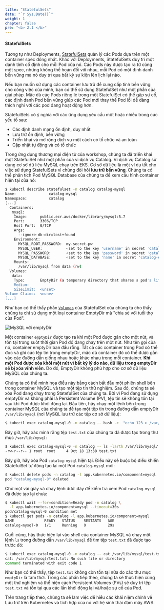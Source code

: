 ```yaml
---
title: "StatefulSets"
date: "`r Sys.Date()`"
weight: 1
chapter: false
pre: "<b> 2.1 </b>"
---
```


#### StatefulSets

Tương tự như Deployments, [StatefulSets](https://kubernetes.io/docs/concepts/workloads/controllers/statefulset/) quản lý các Pods dựa trên một container spec đồng nhất. Khác với Deployments, StatefulSets duy trì một danh tính cố định cho mỗi Pod của nó. Các Pods này được tạo ra từ cùng một spec, nhưng không thể hoán đổi với nhau, mỗi Pod có một định danh bền vững mà nó duy trì qua bất kỳ sự kiện lên lịch lại nào.

Nếu bạn muốn sử dụng các container lưu trữ để cung cấp tính bền vững cho công việc của mình, bạn có thể sử dụng StatefulSet như một phần của giải pháp. Mặc dù các Pods riêng lẻ trong một StatefulSet có thể gặp sự cố, các định danh Pod bền vững giúp các Pod mới thay thế Pod lỗi dễ dàng thích nghi với các pod đang hoạt động hơn.

StatefulSets có ý nghĩa với các ứng dụng yêu cầu một hoặc nhiều trong các yếu tố sau:

- Các định danh mạng ổn định, duy nhất
- Lưu trữ ổn định, bền vững
- Triển khai và mở rộng dịch vụ một cách có tổ chức và an toàn
- Cập nhật tự động và có tổ chức

Trong ứng dụng thương mại điện tử của workshop, chúng ta đã triển khai một StatefulSet như một phần của vi dịch vụ Catalog. Vi dịch vụ Catalog sử dụng cơ sở dữ liệu MySQL chạy trên EKS. Cơ sở dữ liệu là một ví dụ tốt cho việc sử dụng StatefulSets vì chúng đòi hỏi **lưu trữ bền vững**. Chúng ta có thể phân tích Pod MySQL Database của chúng ta để xem cấu hình container hiện tại của nó:

```bash
$ kubectl describe statefulset -n catalog catalog-mysql
Name:               catalog-mysql
Namespace:          catalog
[...]
  Containers:
   mysql:
    Image:      public.ecr.aws/docker/library/mysql:5.7
    Port:       3306/TCP
    Host Port:  0/TCP
    Args:
      --ignore-db-dir=lost+found
    Environment:
      MYSQL_ROOT_PASSWORD:  my-secret-pw
      MYSQL_USER:           <set to the key 'username' in secret 'catalog-db'>  Optional: false
      MYSQL_PASSWORD:       <set to the key 'password' in secret 'catalog-db'>  Optional: false
      MYSQL_DATABASE:       <set to the key 'name' in secret 'catalog-db'>      Optional: false
    Mounts:
      /var/lib/mysql from data (rw)
  Volumes:
   data:
    Type:       EmptyDir (a temporary directory that shares a pod's lifetime)
    Medium:
    SizeLimit:  <unset>
Volume Claims:  <none>
[...]
```

Như bạn có thể thấy phần [`Volumes`](https://kubernetes.io/docs/concepts/storage/volumes/#emptydir-configuration-example) của StatefulSet của chúng ta cho thấy chúng ta chỉ sử dụng một loại container [EmptyDir](https://kubernetes.io/docs/concepts/storage/volumes/#emptydir) mà "chia sẻ với tuổi thọ của Pod".

![MySQL với emptyDir](/EKS-Workshop-7/images/part2/2-1/mysql-emptydir.png)

Một container `emptyDir` được tạo ra khi một Pod được gán cho một nút, và tồn tại trong suốt thời gian Pod đó đang chạy trên một nút. Như tên gọi của nó, container emptyDir ban đầu rỗng. Tất cả các container trong Pod có thể đọc và ghi các tệp tin trong emptyDir, mặc dù container đó có thể được gắn vào các đường dẫn giống nhau hoặc khác nhau trong mỗi container. **Khi một Pod được xóa khỏi một nút vì bất kỳ lý do nào, dữ liệu trong emptyDir sẽ bị xóa vĩnh viễn.** Do đó, EmptyDir không phù hợp cho cơ sở dữ liệu MySQL của chúng ta.

Chúng ta có thể minh họa điều này bằng cách bắt đầu một phiên shell bên trong container MySQL và tạo một tệp tin thử nghiệm. Sau đó, chúng ta sẽ xóa Pod đang chạy trong StatefulSet của chúng ta. Bởi vì Pod đang sử dụng emptyDir và không phải là Persistent Volume (PV), tệp tin sẽ không tồn tại sau khi Pod được khởi động lại. Đầu tiên, hãy chạy một lệnh bên trong container MySQL của chúng ta để tạo một tệp tin trong đường dẫn emptyDir `/var/lib/mysql` (nơi MySQL lưu trữ các tệp cơ sở dữ liệu):

```bash
$ kubectl exec catalog-mysql-0 -n catalog -- bash -c  "echo 123 > /var/lib/mysql/test.txt"
```

Bây giờ, hãy xác minh rằng tệp `test.txt` của chúng ta đã được tạo trong thư mục `/var/lib/mysql`:

```bash
$ kubectl exec catalog-mysql-0 -n catalog -- ls -larth /var/lib/mysql/ | grep -i test
-rw-r--r-- 1 root  root     4 Oct 18 13:38 test.txt
```

Bây giờ, hãy xóa Pod `catalog-mysql` hiện tại. Điều này sẽ buộc bộ điều khiển StatefulSet tự động tạo lại một Pod `catalog-mysql` mới:

```bash
$ kubectl delete pods -n catalog -l app.kubernetes.io/component=mysql
pod "catalog-mysql-0" deleted
```

Chờ một vài giây và chạy lệnh dưới đây để kiểm tra xem Pod `catalog-mysql` đã được tạo lại chưa:

```bash
$ kubectl wait --for=condition=Ready pod -n catalog \
  -l app.kubernetes.io/component=mysql --timeout=30s
pod/catalog-mysql-0 condition met
$ kubectl get pods -n catalog -l app.kubernetes.io/component=mysql
NAME              READY   STATUS    RESTARTS   AGE
catalog-mysql-0   1/1     Running   0          29s
```

Cuối cùng, hãy thực hiện lại vào shell của container MySQL và chạy một lệnh `ls` trong đường dẫn `/var/lib/mysql` để tìm tệp `test.txt` đã được tạo trước đó:

```bash expectError=true
$ kubectl exec catalog-mysql-0 -n catalog -- cat /var/lib/mysql/test.txt
cat: /var/lib/mysql/test.txt: No such file or directory
command terminated with exit code 1
```

Như bạn có thể thấy, tệp `test.txt` không còn tồn tại nữa do các thư mục `emptyDir` là tạm thời. Trong các phần tiếp theo, chúng ta sẽ thực hiện cùng một thử nghiệm và thể hiện cách Persistent Volumes (PVs) sẽ duy trì tệp `test.txt` và tồn tại qua các lần khởi động lại và/hoặc sự cố của Pod.

Trên trang tiếp theo, chúng ta sẽ làm việc để hiểu các khái niệm chính về Lưu trữ trên Kubernetes và tích hợp của nó với hệ sinh thái đám mây AWS.
